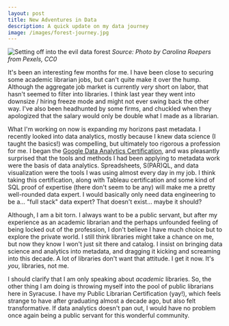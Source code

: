 ```yaml
---
layout: post
title: New Adventures in Data
description: A quick update on my data journey
image: /images/forest-journey.jpg
---
```


![Setting off into the evil data forest](/images/forest-journey.jpg)
*Source: Photo by Carolina Roepers from Pexels, CC0*

It's been an interesting few months for me. I have been close to securing some academic librarian jobs, but can't quite make it over the hump. Although the aggregate job market is currently *very* short on labor, that hasn't seemed to filter into libraries. I think last year they went into downsize / hiring freeze mode and might not ever swing back the other way. I've also been headhunted by some firms, and chuckled when they apologized that the salary would only be double what I made as a librarian.   

What I'm working on now is expanding my horizons past metadata. I recently looked into data analytics, mostly because I knew data science (I taught the basics!) was compelling, but ultimately too rigorous a profession for me. I began the [Google Data Analytics Certification](https://www.coursera.org/professional-certificates/google-data-analytics), and was pleasantly surprised that the tools and methods I had been applying to metadata work were the basis of data analytics. Spreadsheets, S(PAR)QL, and data visualization were the tools I was using almost every day in my job. I think taking this certification, along with Tableau certification and some kind of SQL proof of expertise (there don't seem to be any) will make me a pretty well-rounded data expert. I would basically only need data engineering to be a... "full stack" data expert? That doesn't exist... maybe it should?    

Although, I am a bit torn. I always want to be a public servant, but after my experience as an academic librarian and the perhaps unfounded feeling of being locked out of the profession, I don't believe I have much choice but to explore the private world. I still think libraries might take a chance on me, but now they know I won't just sit there and catalog. I insist on bringing data science and analytics into metadata, and dragging it kicking and screaming into this decade. A lot of libraries don't want that attitude. I get it now. It's *you*, libraries, not me.  

I should clarify that I am only speaking about *academic* libraries. So, the other thing I am doing is throwing myself into the pool of public librarians here in Syracuse. I have my Public Librarian Certification (yay!), which feels strange to have after graduating almost a decade ago, but also felt transformative. If data analytics doesn't pan out, I would have no problem once again being a public servant for this wonderful community.   